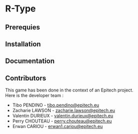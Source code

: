 # R-Type #

## Prerequies ##

## Installation ##

## Documentation ##

## Contributors ##

This game has been done in the context of an Epitech project.</br>
Here is the developer team :

- Tibo PENDINO - tibo.pendino@epitech.eu
- Zacharie LAWSON - zacharie.lawson@epitech.eu
- Valentin DURIEUX - valentin.durieux@epitech.eu
- Perry CHOUTEAU - perry.chouteau@epitech.eu
- Erwan CARIOU - erwan1.cariou@epitech.eu